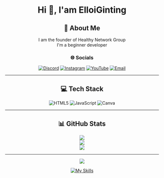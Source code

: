 <div align="center">

# Hi 👋, I'am ElloiGinting

## 💫 About Me
I am the founder of Healthy Network Group  
I'm a beginner developer  

### 🌐 Socials
[![Discord](https://img.shields.io/badge/Discord-%237289DA.svg?logo=discord&logoColor=white)](https://dsc.gg/htynetwork) 
[![Instagram](https://img.shields.io/badge/Instagram-%23E4405F.svg?logo=Instagram&logoColor=white)](https://instagram.com/ellostudiosproduction) 
[![YouTube](https://img.shields.io/badge/YouTube-%23FF0000.svg?logo=YouTube&logoColor=white)](https://youtube.com/@ellostudiosproduction) 
[![Email](https://img.shields.io/badge/Email-D14836?logo=gmail&logoColor=white)](mailto:ellostudioscontact@gmail.com)

---

## 💻 Tech Stack
![HTML5](https://img.shields.io/badge/html5-%23E34F26.svg?style=for-the-badge&logo=html5&logoColor=white) 
![JavaScript](https://img.shields.io/badge/javascript-%23323330.svg?style=for-the-badge&logo=javascript&logoColor=%23F7DF1E)
![Canva](https://img.shields.io/badge/Canva-%2300C4CC.svg?style=for-the-badge&logo=Canva&logoColor=white)

---

## 📊 GitHub Stats
![](https://github-readme-stats.vercel.app/api?username=ElloiGinting&theme=dark&hide_border=false&include_all_commits=false&count_private=false)<br/>
![](https://nirzak-streak-stats.vercel.app/?user=ElloiGinting&theme=dark&hide_border=false)<br/>
![](https://github-readme-stats.vercel.app/api/top-langs/?username=ElloiGinting&theme=dark&hide_border=false&include_all_commits=false&count_private=false&layout=compact)

---

[![](https://visitcount.itsvg.in/api?id=ElloiGinting&icon=0&color=0)](https://visitcount.itsvg.in)

[![My Skills](https://skillicons.dev/icons?i=js,html,css,discord,idea,visualstudio,robloxstudio)](https://skillicons.dev)

</div>

<!-- Proudly created with GPRM ( https://gprm.itsvg.in ) -->
